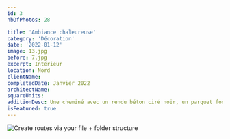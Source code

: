 ```yaml
---
id: 3
nbOfPhotos: 28

title: 'Ambiance chaleureuse'
category: 'Décoration'
date: '2022-01-12'
image: 13.jpg
before: 7.jpg
excerpt: Intérieur
location: Nord
clientName:
completedDate: Janvier 2022
architectName:
squareUnits:
additionDesc: Une cheminé avec un rendu béton ciré noir, un parquet foncé, et cet intérieur moderne devient chaleureux. Peintures Hazard-Samin va plus loin et propose une menuiserie décorative en séparation cuisine/séjour et aussi, la conception, la fabrication et la pose de tout l'ameublement adapté, parfaitement intégré.
isFeatured: true
---
```


![Create routes via your file + folder structure](1.jpg)
